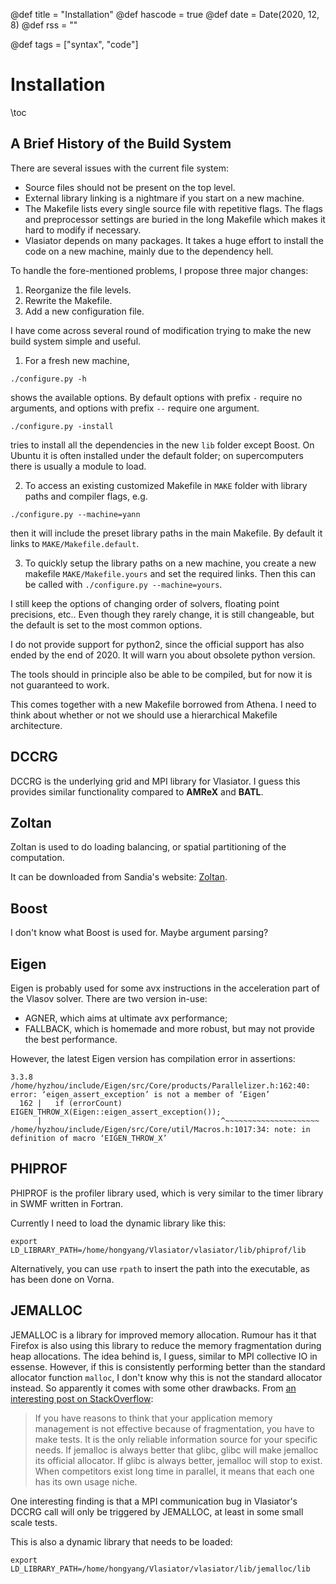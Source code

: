 @def title = "Installation"
@def hascode = true
@def date = Date(2020, 12, 8)
@def rss = ""

@def tags = ["syntax", "code"]

# Installation

\toc

## A Brief History of the Build System

There are several issues with the current file system:
* Source files should not be present on the top level.
* External library linking is a nightmare if you start on a new machine.
* The Makefile lists every single source file with repetitive flags. The flags and preprocessor settings are buried in the long Makefile which makes it hard to modify if necessary.
* Vlasiator depends on many packages. It takes a huge effort to install the code on a new machine, mainly due to the dependency hell.

To handle the fore-mentioned problems, I propose three major changes:
1. Reorganize the file levels.
2. Rewrite the Makefile.
3. Add a new configuration file.

I have come across several round of modification trying to make the new build system simple and useful.

1. For a fresh new machine,
```shell
./configure.py -h
```
shows the available options.
By default options with prefix `-` require no arguments, and options with prefix `--` require one argument.

```shell
./configure.py -install
```
tries to install all the dependencies in the new `lib` folder except Boost.
On Ubuntu it is often installed under the default folder; on supercomputers there is usually a module to load.

2. To access an existing customized Makefile in `MAKE` folder with library paths and compiler flags, e.g.
```shell
./configure.py --machine=yann
```
then it will include the preset library paths in the main Makefile.
By default it links to `MAKE/Makefile.default`.

3. To quickly setup the library paths on a new machine, you create a new makefile `MAKE/Makefile.yours` and set the required links.
Then this can be called with `./configure.py --machine=yours`.

I still keep the options of changing order of solvers, floating point precisions, etc.. Even though they rarely change, it is still changeable, but the default is set to the most common options.

I do not provide support for python2, since the official support has also ended by the end of 2020.
It will warn you about obsolete python version.

The tools should in principle also be able to be compiled, but for now it is not guaranteed to work.

This comes together with a new Makefile borrowed from Athena. I need to think about whether or not we should use a hierarchical Makefile architecture.

## DCCRG

DCCRG is the underlying grid and MPI library for Vlasiator. I guess this provides similar functionality compared to **AMReX** and **BATL**.

## Zoltan

Zoltan is used to do loading balancing, or spatial partitioning of the computation.

It can be downloaded from Sandia's website: [Zoltan](http://cs.sandia.gov/Zoltan/Zoltan_Distributions/zoltan_distrib_v3.83.tar.gz).

## Boost

I don't know what Boost is used for. Maybe argument parsing?

## Eigen

Eigen is probably used for some avx instructions in the acceleration part of the Vlasov solver.
There are two version in-use:
* AGNER, which aims at ultimate avx performance;
* FALLBACK, which is homemade and more robust, but may not provide the best performance.

However, the latest Eigen version has compilation error in assertions:
```shell
3.3.8
/home/hyzhou/include/Eigen/src/Core/products/Parallelizer.h:162:40: error: ‘eigen_assert_exception’ is not a member of ‘Eigen’
  162 |   if (errorCount) EIGEN_THROW_X(Eigen::eigen_assert_exception());
      |                                        ^~~~~~~~~~~~~~~~~~~~~~
/home/hyzhou/include/Eigen/src/Core/util/Macros.h:1017:34: note: in definition of macro ‘EIGEN_THROW_X’
```

## PHIPROF

PHIPROF is the profiler library used, which is very similar to the timer library in SWMF written in Fortran.

Currently I need to load the dynamic library like this:
```
export LD_LIBRARY_PATH=/home/hongyang/Vlasiator/vlasiator/lib/phiprof/lib
```

Alternatively, you can use `rpath` to insert the path into the executable, as has been done on Vorna.

## JEMALLOC

JEMALLOC is a library for improved memory allocation.
Rumour has it that Firefox is also using this library to reduce the memory fragmentation during heap allocations.
The idea behind is, I guess, similar to MPI collective IO in essense.
However, if this is consistently performing better than the standard allocator function `malloc`, I don't know why this is not the standard allocator instead.
So apparently it comes with some other drawbacks.
From [an interesting post on StackOverflow](https://stackoverflow.com/questions/13027475/cpu-and-memory-usage-of-jemalloc-as-compared-to-glibc-malloc):
> If you have reasons to think that your application memory management is not effective because of fragmentation, you have to make tests. It is the only reliable information source for your specific needs. If jemalloc is always better that glibc, glibc will make jemalloc its official allocator. If glibc is always better, jemalloc will stop to exist. When competitors exist long time in parallel, it means that each one has its own usage niche.

One interesting finding is that a MPI communication bug in Vlasiator's DCCRG call will only be triggered by JEMALLOC, at least in some small scale tests.

This is also a dynamic library that needs to be loaded:
```
export LD_LIBRARY_PATH=/home/hongyang/Vlasiator/vlasiator/lib/jemalloc/lib
```
